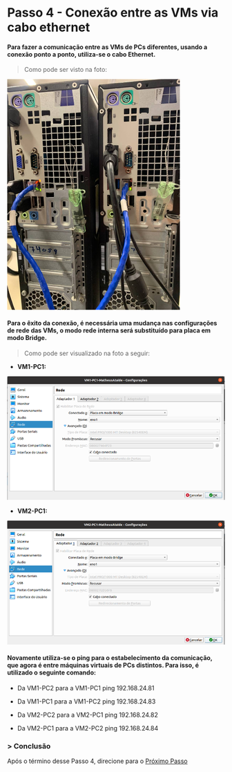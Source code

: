 # Passo 4 - Conexão entre as VMs via cabo ethernet

####  Para fazer a comunicação entre as VMs de PCs diferentes, usando a conexão ponto a ponto, utiliza-se o cabo Ethernet. 
> Como pode ser visto na foto:
<img src="/Projeto/Figuras/PC1/Passo4/cabo-pc.jpeg" title="Topologia de Física" width="400" />

####  Para o êxito da conexão, é necessária uma mudança nas configurações de rede das VMs, o modo rede interna será substituído para placa em modo Bridge. 
> Como pode ser visualizado na foto a seguir:
- **VM1-PC1:**
<img src="/Projeto/Figuras/PC1/Passo4/vm1-pc1-bridge.png" title="VM1-PC1-Conexão entre as VMs Via Cabo Ethernet" width="1000" />

- **VM2-PC1:**
<img src="/Projeto/Figuras/PC1/Passo4/vm2-pc1-bridge.png" title="VM2-C1-Conexão entre as VMs Via Cabo Ethernet" width="1000" />

####  Novamente utiliza-se o ping para o estabelecimento da comunicação, que agora é entre máquinas virtuais de PCs distintos. Para isso, é utilizado o seguinte comando:

- Da VM1-PC2  para a VM1-PC1
      ping 192.168.24.81
- Da VM1-PC1  para a VM1-PC2
      ping 192.168.24.83
      
- Da VM2-PC2  para a VM2-PC1
      ping 192.168.24.82
- Da VM2-PC1  para a VM2-PC2
      ping 192.168.24.84

### > Conclusão
Após o término desse Passo 4, direcione para o [Próximo Passo](https://github.com/Josival/TrabalhoRedes/blob/main/Projeto/PC's/PC1-PC2/Passo5.md)
